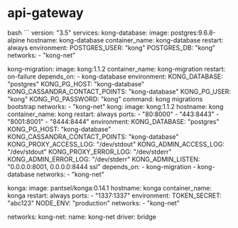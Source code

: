 # api-gateway
bash ```
version: "3.5"
services:
  kong-database:
    image: postgres:9.6.8-alpine
    hostname: kong-database
    container_name: kong-database
    restart: always
    environment:
      POSTGRES_USER: "kong"
      POSTGRES_DB: "kong"
    networks:
      - "kong-net"

  kong-migration:
    image: kong:1.1.2
    container_name: kong-migration
    restart: on-failure
    depends_on:
      - kong-database
    environment:
      KONG_DATABASE: "postgres"
      KONG_PG_HOST: "kong-database"
      KONG_CASSANDRA_CONTACT_POINTS: "kong-database"
      KONG_PG_USER: "kong"
      KONG_PG_PASSWORD: "kong"
    command: kong migrations bootstrap
    networks:
      - "kong-net"
  kong:
    image: kong:1.1.2
    hostname: kong
    container_name: kong
    restart: always
    ports:
      - "80:8000"
      - "443:8443"
      - "8001:8001"
      - "8444:8444"
    environment:
      KONG_DATABASE: "postgres"
      KONG_PG_HOST: "kong-database"
      KONG_CASSANDRA_CONTACT_POINTS: "kong-database"
      KONG_PROXY_ACCESS_LOG: "/dev/stdout"
      KONG_ADMIN_ACCESS_LOG: "/dev/stdout"
      KONG_PROXY_ERROR_LOG: "/dev/stderr"
      KONG_ADMIN_ERROR_LOG: "/dev/stderr"
      KONG_ADMIN_LISTEN: "0.0.0.0:8001, 0.0.0.0:8444 ssl"
    depends_on:
      - kong-migration
      - kong-database
    networks:
      - "kong-net"

  konga:
    image: pantsel/konga:0.14.1
    hostname: konga
    container_name: konga
    restart: always
    ports:
      - "1337:1337"
    environment:
      TOKEN_SECRET: "abc123"
      NODE_ENV: "production"
    networks:
      - "kong-net"

networks:
  kong-net:
    name: kong-net
    driver: bridge

```
